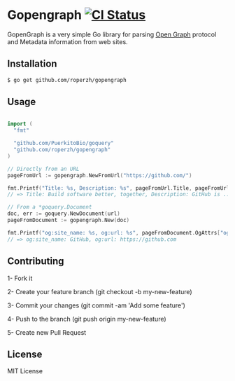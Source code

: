 # Gopengraph [![CI Status][CI img]][CI Status]

GopenGraph is a very simple Go library for parsing [Open Graph](http://ogp.me/) protocol and Metadata information from web sites.

## Installation

```bash
$ go get github.com/roperzh/gopengraph
```

## Usage

```go

import (
  "fmt"

  "github.com/PuerkitoBio/goquery"
  "github.com/roperzh/gopengraph"
)

// Directly from an URL
pageFromUrl := gopengraph.NewFromUrl("https://github.com/")

fmt.Printf("Title: %s, Description: %s", pageFromUrl.Title, pageFromUrl.Description)
// => Title: Build software better, together, Description: GitHub is ..

// From a *goquery.Document
doc, err := goquery.NewDocument(url)
pageFromDocument := gopengraph.New(doc)

fmt.Printf("og:site_name: %s, og:url: %s", pageFromDocument.OgAttrs["og:site_name"], pageFromDocument.OgAttrs["og:url"])
// => og:site_name: GitHub, og:url: https://github.com

```
## Contributing


1- Fork it

2- Create your feature branch (git checkout -b my-new-feature)

3- Commit your changes (git commit -am 'Add some feature')

4- Push to the branch (git push origin my-new-feature)

5- Create new Pull Request

## License

MIT License

[CI Status]: https://travis-ci.org/roperzh/gopengraph
[CI img]: https://api.travis-ci.org/roperzh/gopengraph.svg
